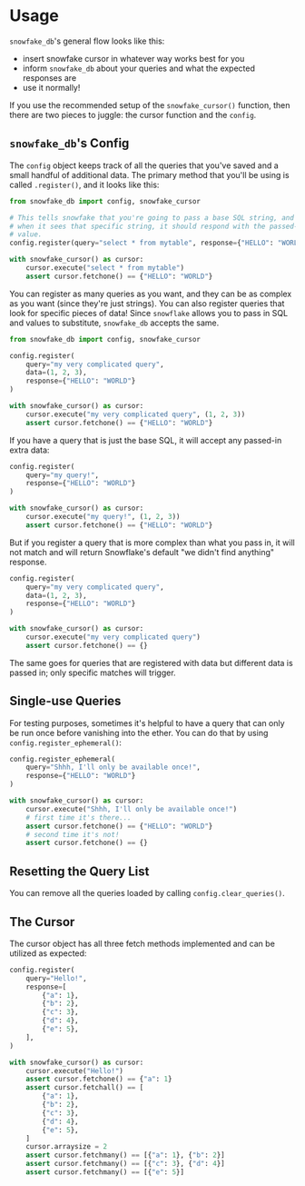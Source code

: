 # Usage

`snowfake_db`'s general flow looks like this:

- insert snowfake cursor in whatever way works best for you
- inform `snowfake_db` about your queries and what the expected responses are
- use it normally!

If you use the recommended setup of the `snowfake_cursor()` function, then there are two pieces to juggle: the cursor function and the `config`.

## `snowfake_db`'s Config

The `config` object keeps track of all the queries that you've saved and a small handful of additional data. The primary method that you'll be using is called `.register()`, and it looks like this:

```python
from snowfake_db import config, snowfake_cursor

# This tells snowfake that you're going to pass a base SQL string, and
# when it sees that specific string, it should respond with the passed-in
# value.
config.register(query="select * from mytable", response={"HELLO": "WORLD"})

with snowfake_cursor() as cursor:
    cursor.execute("select * from mytable")
    assert cursor.fetchone() == {"HELLO": "WORLD"}
```

You can register as many queries as you want, and they can be as complex as you want (since they're just strings). You can also register queries that look for specific pieces of data! Since `snowflake` allows you to pass in SQL and values to substitute, `snowfake_db` accepts the same.

```python
from snowfake_db import config, snowfake_cursor

config.register(
    query="my very complicated query",
    data=(1, 2, 3),
    response={"HELLO": "WORLD"}
)

with snowfake_cursor() as cursor:
    cursor.execute("my very complicated query", (1, 2, 3))
    assert cursor.fetchone() == {"HELLO": "WORLD"}
```

If you have a query that is just the base SQL, it will accept any passed-in extra data:

```python
config.register(
    query="my query!",
    response={"HELLO": "WORLD"}
)

with snowfake_cursor() as cursor:
    cursor.execute("my query!", (1, 2, 3))
    assert cursor.fetchone() == {"HELLO": "WORLD"}
```

But if you register a query that is more complex than what you pass in, it will not match and will return Snowflake's default "we didn't find anything" response.

```python
config.register(
    query="my very complicated query",
    data=(1, 2, 3),
    response={"HELLO": "WORLD"}
)

with snowfake_cursor() as cursor:
    cursor.execute("my very complicated query")
    assert cursor.fetchone() == {}
```

The same goes for queries that are registered with data but different data is passed in; only specific matches will trigger.

## Single-use Queries

For testing purposes, sometimes it's helpful to have a query that can only be run once before vanishing into the ether. You can do that by using `config.register_ephemeral()`:

```python
config.register_ephemeral(
    query="Shhh, I'll only be available once!",
    response={"HELLO": "WORLD"}
)

with snowfake_cursor() as cursor:
    cursor.execute("Shhh, I'll only be available once!")
    # first time it's there...
    assert cursor.fetchone() == {"HELLO": "WORLD"}
    # second time it's not!
    assert cursor.fetchone() == {}
```

## Resetting the Query List

You can remove all the queries loaded by calling `config.clear_queries()`.

## The Cursor

The cursor object has all three fetch methods implemented and can be utilized as expected:

```python
config.register(
    query="Hello!",
    response=[
        {"a": 1},
        {"b": 2},
        {"c": 3},
        {"d": 4},
        {"e": 5},
    ],
)

with snowfake_cursor() as cursor:
    cursor.execute("Hello!")
    assert cursor.fetchone() == {"a": 1}
    assert cursor.fetchall() == [
        {"a": 1},
        {"b": 2},
        {"c": 3},
        {"d": 4},
        {"e": 5},
    ]
    cursor.arraysize = 2
    assert cursor.fetchmany() == [{"a": 1}, {"b": 2}]
    assert cursor.fetchmany() == [{"c": 3}, {"d": 4}]
    assert cursor.fetchmany() == [{"e": 5}]
```
